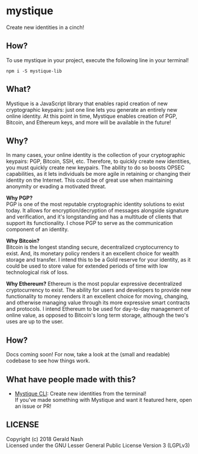 # mystique
Create new identities in a cinch!

## How?
To use mystique in your project, execute the following line in your terminal!
```
npm i -S mystique-lib
```

## What?
Mystique is a JavaScript library that enables rapid creation of new cryptographic keypairs: just one line lets you generate an entirely new online identity. At this point in time, Mystique enables creation of PGP, Bitcoin, and Ethereum keys, and more will be available in the future!  

## Why?
In many cases, your online identity is the collection of your cryptographic keypairs: PGP, Bitcoin, SSH, etc. Therefore, to quickly create new identities, you must quickly create new keypairs. The ability to do so boosts OPSEC capabilities, as it lets individuals be more agile in retaining or changing their identity on the Internet. This could be of great use when maintaining anonymity or evading a motivated threat.  

**Why PGP?**  
PGP is one of the most reputable cryptographic identity solutions to exist today. It allows for encryption/decryption of messages alongside signature and verification, and it's longstanding and has a multitude of clients that support its functionality. I chose PGP to serve as the communication component of an identity.  

**Why Bitcoin?**  
Bitcoin is the longest standing secure, decentralized cryptocurrency to exist. And, its monetary policy renders it an excellent choice for wealth storage and transfer. I intend this to be a Gold reserve for your identity, as it could be used to store value for extended periods of time with low technological risk of loss.  

**Why Ethereum?**
Ethereum is the most popular expressive decentralized cryptocurrency to exist. The ability for users and developers to provide new functionality to money renders it an excellent choice for moving, changing, and otherwise managing value through its more expressive smart contracts and protocols. I intend Ethereum to be used for day-to-day management of online value, as opposed to Bitcoin's long term storage, although the two's uses are up to the user.  

## How?
Docs coming soon! For now, take a look at the (small and readable) codebase to see how things work.  

## What have people made with this?
- [Mystique CLI](https://github.com/aunyks/mystique-cli): Create new identities from the terminal!  
If you've made something with Mystique and want it featured here, open an issue or PR!

## LICENSE
Copyright (c) 2018 Gerald Nash  
Licensed under the GNU Lesser General Public License Version 3 (LGPLv3)
